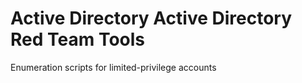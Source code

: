 # Active Directory Active Directory Red Team Tools

Enumeration scripts for limited-privilege accounts
